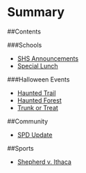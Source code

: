 # Summary

##Contents

###Schools
* [SHS Announcements](shsannouncements102212016.md)
* [Special Lunch](special_lunch.md)

###Halloween Events
* [Haunted Trail](haunted5ktrailrun.md)
* [Haunted Forest](thehauntedforest.md)
* [Trunk or Treat](trunkortreat.md)

##Community
* [SPD Update](phonelarceny.md)

##Sports
* [Shepherd v. Ithaca](shepherdvsithaca.md)
